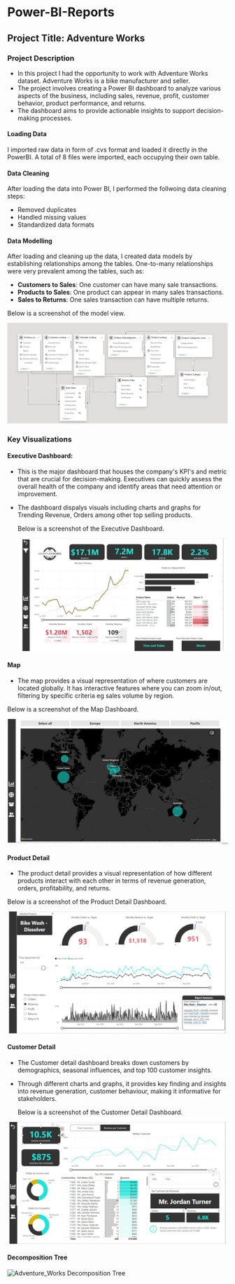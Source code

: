 # Power-BI-Reports

## Project Title: Adventure Works

### Project Description

- In this project I had the opportunity to work with Adventure Works dataset. Adventure Works is a bike manufacturer and seller.
- The project involves creating a Power BI dashboard to analyze various aspects of the business, including sales, revenue, profit, customer behavior, product performance, and returns.
- The dashboard aims to provide actionable insights to support decision-making processes.

#### Loading Data

I imported raw data in form of .cvs format and loaded it directly in the PowerBI. A total of 8 files were imported, each occupying their own table.

#### Data Cleaning

After loading the data into Power BI, I performed the follwoing data cleaning steps:
- Removed duplicates
- Handled missing values
- Standardized data formats


#### Data Modelling

After loading and cleaning up the data, I created data models by establishing relationships among the tables. One-to-many relationships
  were very prevalent among the tables, such as:
  - **Customers to Sales**: One customer can have many sale transactions.
  - **Products to Sales**: One product can appear in many sales transactions.
  - **Sales to Returns**: One sales transaction can have multiple returns.
    
 Below is a screenshot of the model view.
  
  ![Adventure Works Data Model](images/Adventure_Works_Data_Model.png)
  
### Key Visualizations

#### Executive Dashboard: 
- This is the major dashboard that houses the company's KPI's and metric that are crucial for decision-making. Executives can quickly assess the overall
  health of the company and identify areas that need attention or improvement.
- The dashboard dispalys visuals including charts and graphs for Trending Revenue, Orders among other top selling products.
  
  Below is a screenshot of the Executive Dashboard.

  ![Adventure Works Executive Dashboard](images/Adventure%20Works%20Executive%20Dashboard.png)

#### Map
- The map provides a visual representation of where customers are located globally. It has interactive features where you can zoom in/out, filtering
  by specific criteria eg sales volume by region.
  
 Below is a screenshot of the Map Dashboard.
 
 ![Adventure_Works_Map](images/Adventure_Works_Map.png)


#### Product Detail
- The product detail provides a visual representation of how different products interact with each other in terms of revenue generation,
   orders, profitability, and returns.

 Below is a screenshot of the Product Detail Dashboard.

![Adventure_Works Product Detail](images/Adventure_Works%20Product%20Detail.png)


#### Customer Detail
- The Customer detail dashboard breaks down customers by demographics, seasonal influences, and top 100 customer insights.
- Through different charts and graphs, it provides key finding and insights into revenue generation, customer behaviour, making it informative for stakeholders.

  Below is a screenshot of the Customer Detail Dashboard.

![Adventure_Works Customer Detail](images/Adventure_Works%20Customer%20Detail.png)

#### Decomposition Tree


![Adventure_Works Decomposition Tree ]()


 




















  

